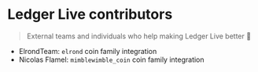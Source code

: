 # Ledger Live contributors

> External teams and individuals who help making Ledger Live better 🚀

- ElrondTeam: `elrond` coin family integration
- Nicolas Flamel: `mimblewimble_coin` coin family integration
